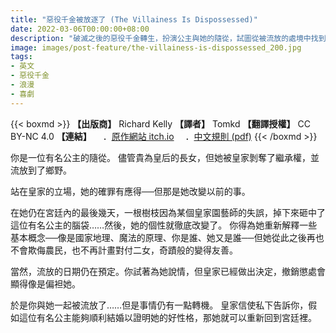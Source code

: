 ```yaml
---
title: "惡役千金被放逐了 (The Villainess Is Dispossessed)"
date: 2022-03-06T00:00:00+08:00
description: "破滅之後的惡役千金轉生，扮演公主與她的隨從，試圖從被流放的處境中找到自己的幸福吧！"
image: images/post-feature/the-villainess-is-dispossessed_200.jpg
tags: 
- 英文
- 惡役千金
- 浪漫
- 喜劇
---
```

{{< boxmd >}}
**【出版商】** Richard Kelly
**【譯者】** Tomkd
**【翻譯授權】** CC BY-NC 4.0
**【連結】**
　．[原作網站 itch.io](https://kumada1.itch.io/the-villainess-is-dispossessed)
　．[中文規則 (pdf)](/Free-Open-TRPG-Translation/gallery/ruledoc/the-villainess-is-dispossessed.pdf)
{{< /boxmd >}}

你是一位有名公主的隨從。
儘管貴為皇后的長女，但她被皇家剝奪了繼承權，並流放到了鄉野。

站在皇家的立場，她的確罪有應得──但那是她改變以前的事。

在她仍在宮廷內的最後幾天，一根樹枝因為某個皇家園藝師的失誤，掉下來砸中了這位有名公主的腦袋……然後，她的個性就徹底改變了。
你得為她重新解釋一些基本概念──像是國家地理、魔法的原理、你是誰、她又是誰──但她從此之後再也不會欺侮農民，也不再計畫對付二女，奇蹟般的變得友善。

當然，流放的日期仍在預定。你試著為她說情，但皇家已經做出決定，撤銷懲處會顯得像是偏袒她。

於是你與她一起被流放了……但是事情仍有一點轉機。
皇家信使私下告訴你，假如這位有名公主能夠順利結婚以證明她的好性格，那她就可以重新回到宮廷裡。